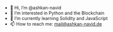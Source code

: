 - 👋 Hi, I’m @ashkan-navid
- 👀 I’m interested in Python and the Blockchain
- 🌱 I’m currently learning Solidity and JavaScript
- 📫 How to reach me: mail@ashkan-navid.de

<!---
ashkan-navid/ashkan-navid is a ✨ special ✨ repository because its `README.md` (this file) appears on your GitHub profile.
You can click the Preview link to take a look at your changes.
--->
